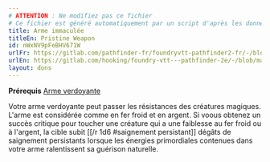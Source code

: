 ```yaml
---
# ATTENTION : Ne modifiez pas ce fichier
# Ce fichier est généré automatiquement par un script d'après les données du module Foundry VTT officiel et de sa traduction
title: Arme immaculée
titleEn: Pristine Weapon
id: nWxNV9pFeBHV671W
urlFr: https://gitlab.com/pathfinder-fr/foundryvtt-pathfinder2-fr/-/blob/master/data/feats/nWxNV9pFeBHV671W.htm
urlEn: https://gitlab.com/hooking/foundry-vtt---pathfinder-2e/-/blob/master/packs/data/feats.db/pristine-weapon.json
layout: dons
---
```

**Prérequis** [Arme verdoyante](arme-verdoyante.html)

Votre arme verdoyante peut passer les résistances des créatures magiques. L'arme est considérée comme en fer froid et en argent. Si voous obtenez un succès critique pour toucher une créature qui a une faiblesse au fer froid ou à l'argent, la cible subit [[/r 1d6 #saignement persistant]] dégâts de saignement persistants lorsque les énergies primordiales contenues dans votre arme ralentissent sa guérison naturelle.
